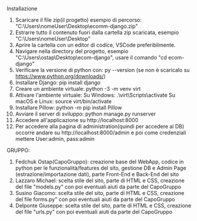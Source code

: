 Installazione
1. Scaricare il file zip(il progetto) esempio di percorso: "C:\Users\nomeUser\Desktop\ecomm-django.zip"
2. Estrarre tutto il contenuto fuori dalla cartella zip scaricata, esempio "C:\Users\nomeUser\Desktop\"
3. Aprire la cartella con un editor di codice, VSCode preferibilmente.
4. Navigare nella directory del progetto, esempio "C:\Users\ostap\Desktop\ecom-django", usare il comando "cd ecom-django"
5. Verificare la versione di python con: py --version (se non è scaricalo su https://www.python.org/downloads/)
6. Installare Django: pip install django
7. Creare un ambiente virtuale: python -3 -m venv virt
8. Attivare l'ambiente virtuale:
   Su Windows: .\virt\Scripts\activate
   Su macOS e Linux: source virt/bin/activate
9. Installare Pillow: python -m pip install Pillow
10. Avviare il server di sviluppo: python manage.py runserver
11. Accedere all'applicazione su http://localhost:8000
12. Per accedere alla pagina di administration(quindi per accedere al DB) occorre andare su http://localhost:8000/admin e poi come credenziali mettere User:admin, pass:admin

GRUPPO: 
1. Fedchuk Ostap(CapoGruppo): creazione base del WebApp, codice in python per le funzionalità/features del sito, gestione DB e Admin Page (estrazione/importazione dati), parte Front-End e Back-End del sito
2. Lazzaro Michael: scelta stile del sito, parte di HTML e CSS, creazione del file "models.py" con poi eventuali aiuti da parte del CapoGruppo
3. Susino Giacomo: scelta stile del sito, parte di HTML e CSS, creazione del file forms.py" con poi eventuali aiuti da parte del CapoGruppo
4. Delponte Giuseppe: scelta stile del sito, parte di HTML e CSS, creazione del file "urls.py" con poi eventuali aiuti da parte del CapoGruppo
